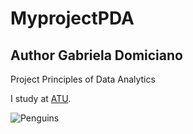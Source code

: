 # MyprojectPDA

## Author Gabriela Domiciano

Project  Principles of Data Analytics

I study at [ATU](https://www.atu.ie).


![Penguins](https://allisonhorst.github.io/palmerpenguins/reference/figures/lter_penguins.png)




